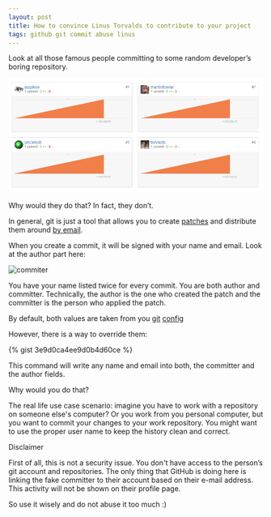 ```yaml
---
layout: post
title: How to convince Linus Torvalds to contribute to your project
tags: github git commit abuse linus 
---
```


Look at all those famous people committing to some random developer’s boring repository. 

![gang](/images/github-author/gang.png)

Why would they do that? In fact, they don’t. 

In general, git is just a tool that allows you to create [patches](https://git-scm.com/docs/git-format-patch) and distribute them around [by email](https://git-scm.com/docs/git-send-email).

When you create a commit, it will be signed with your name and email. Look at the author part here:

![commiter](/images/github-author/commiter.png)

You have your name listed twice for every commit. You are both author and committer. Technically, the author is the one who created the patch and the committer is the person who applied the patch.

By default, both values are taken from you [git](https://help.github.com/articles/setting-your-username-in-git/) [config](https://help.github.com/articles/setting-your-email-in-git/)

However, there is a way to override them:

{% gist 3e9d0ca4ee9d0b4d60ce %}

This command will write any name and email into both, the committer and the author fields.

Why would you do that?

The real life use case scenario: imagine you have to work with a repository on someone else's computer? Or you work from you personal computer, but you want to commit your changes to your work repository. You might want to use the proper user name to keep the history clean and correct.

Disclaimer

First of all, this is not a security issue. You don't have access to the person’s git account and repositories. 
The only thing that GitHub is doing here is linking the fake committer to their account based on their e-mail address. This activity will not be shown on their profile page.

So use it wisely and do not abuse it too much :)

